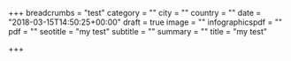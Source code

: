 +++
breadcrumbs = "test"
category = ""
city = ""
country = ""
date = "2018-03-15T14:50:25+00:00"
draft = true
image = ""
infographicspdf = ""
pdf = ""
seotitle = "my test"
subtitle = ""
summary = ""
title = "my test"

+++
